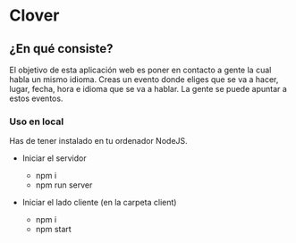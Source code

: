 # Clover

## ¿En qué consiste?
El objetivo de esta aplicación web es poner en contacto a gente la cual habla un mismo idioma. Creas un evento donde eliges que se va a hacer, lugar, fecha, hora e idioma que se va a hablar. La gente se puede apuntar a estos eventos.

### Uso en local

Has de tener instalado en tu ordenador NodeJS.

* Iniciar el servidor
   * npm i
   * npm run server

* Iniciar el lado cliente (en la carpeta client)
    * npm i
    * npm start

